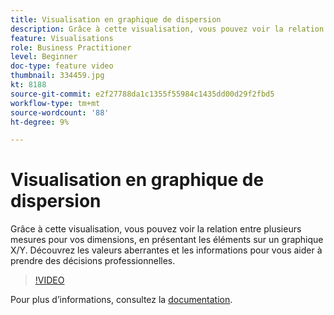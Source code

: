 ```yaml
---
title: Visualisation en graphique de dispersion
description: Grâce à cette visualisation, vous pouvez voir la relation entre plusieurs mesures pour vos dimensions, en présentant les éléments sur un graphique X/Y. Découvrez les valeurs aberrantes et les informations pour vous aider à prendre des décisions professionnelles.
feature: Visualisations
role: Business Practitioner
level: Beginner
doc-type: feature video
thumbnail: 334459.jpg
kt: 8188
source-git-commit: e2f27788da1c1355f55984c1435dd00d29f2fbd5
workflow-type: tm+mt
source-wordcount: '88'
ht-degree: 9%

---
```



# Visualisation en graphique de dispersion

Grâce à cette visualisation, vous pouvez voir la relation entre plusieurs mesures pour vos dimensions, en présentant les éléments sur un graphique X/Y. Découvrez les valeurs aberrantes et les informations pour vous aider à prendre des décisions professionnelles.

>[!VIDEO](https://video.tv.adobe.com/v/334459/?quality=12&learn=on)

Pour plus dʼinformations, consultez la [documentation](https://experienceleague.adobe.com/docs/analytics/analyze/analysis-workspace/visualizations/scatterplot.html?lang=en).
